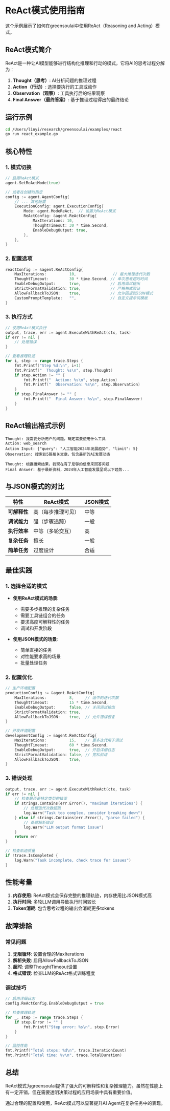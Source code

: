 # ReAct模式使用指南

这个示例展示了如何在greensoulai中使用ReAct（Reasoning and Acting）模式。

## ReAct模式简介

ReAct是一种让AI模型能够进行结构化推理和行动的模式，它将AI的思考过程分解为：

1. **Thought（思考）**: AI分析问题的推理过程
2. **Action（行动）**: 选择要执行的工具或动作
3. **Observation（观察）**: 工具执行后的结果观察
4. **Final Answer（最终答案）**: 基于推理过程得出的最终结论

## 运行示例

```bash
cd /Users/linyi/research/greensoulai/examples/react
go run react_example.go
```

## 核心特性

### 1. 模式切换

```go
// 启用ReAct模式
agent.SetReActMode(true)

// 或者在创建时指定
config := agent.AgentConfig{
    // ... 其他配置
    ExecutionConfig: agent.ExecutionConfig{
        Mode: agent.ModeReAct,  // 设置为ReAct模式
        ReActConfig: &agent.ReActConfig{
            MaxIterations: 10,
            ThoughtTimeout: 30 * time.Second,
            EnableDebugOutput: true,
        },
    },
}
```

### 2. 配置选项

```go
reactConfig := &agent.ReActConfig{
    MaxIterations:          10,                // 最大推理迭代次数
    ThoughtTimeout:         30 * time.Second, // 单次思考超时时间
    EnableDebugOutput:      true,             // 启用调试输出
    StrictFormatValidation: true,             // 严格格式验证
    AllowFallbackToJSON:    true,             // 允许回退到JSON模式
    CustomPromptTemplate:   "",               // 自定义提示词模板
}
```

### 3. 执行方式

```go
// 使用ReAct模式执行
output, trace, err := agent.ExecuteWithReAct(ctx, task)
if err != nil {
    // 处理错误
}

// 查看推理轨迹
for i, step := range trace.Steps {
    fmt.Printf("Step %d:\n", i+1)
    fmt.Printf("  Thought: %s\n", step.Thought)
    if step.Action != "" {
        fmt.Printf("  Action: %s\n", step.Action)
        fmt.Printf("  Observation: %s\n", step.Observation)
    }
    if step.FinalAnswer != "" {
        fmt.Printf("  Final Answer: %s\n", step.FinalAnswer)
    }
}
```

## ReAct输出格式示例

```
Thought: 我需要分析用户的问题，确定需要使用什么工具
Action: web_search
Action Input: {"query": "人工智能2024年发展趋势", "limit": 5}
Observation: 搜索到5篇相关文章，包含最新的AI发展动态

Thought: 根据搜索结果，我现在有了足够的信息来回答问题
Final Answer: 基于最新资料，2024年人工智能发展呈现以下趋势...
```

## 与JSON模式的对比

| 特性 | ReAct模式 | JSON模式 |
|------|-----------|-----------|
| **可解释性** | 高（每步推理可见） | 中等 |
| **调试能力** | 强（步骤追踪） | 一般 |
| **执行效率** | 中等（多轮交互） | 高 |
| **复杂任务** | 擅长 | 一般 |
| **简单任务** | 过度设计 | 合适 |

## 最佳实践

### 1. 选择合适的模式

- **使用ReAct模式的场景**:
  - 需要多步推理的复杂任务
  - 需要工具链组合的任务
  - 要求高度可解释性的任务
  - 调试和开发阶段

- **使用JSON模式的场景**:
  - 简单直接的任务
  - 对性能要求高的场景
  - 批量处理任务

### 2. 配置优化

```go
// 生产环境配置
productionConfig := &agent.ReActConfig{
    MaxIterations:          8,     // 适中的迭代次数
    ThoughtTimeout:         15 * time.Second,
    EnableDebugOutput:      false, // 关闭调试输出
    StrictFormatValidation: true,
    AllowFallbackToJSON:    true,  // 允许错误恢复
}

// 开发环境配置  
developmentConfig := &agent.ReActConfig{
    MaxIterations:          15,    // 更多迭代用于调试
    ThoughtTimeout:         60 * time.Second,
    EnableDebugOutput:      true,  // 开启详细日志
    StrictFormatValidation: false, // 宽松验证
    AllowFallbackToJSON:    true,
}
```

### 3. 错误处理

```go
output, trace, err := agent.ExecuteWithReAct(ctx, task)
if err != nil {
    // 检查是否是特定类型的错误
    if strings.Contains(err.Error(), "maximum iterations") {
        // 处理迭代次数超限
        log.Warn("Task too complex, consider breaking down")
    } else if strings.Contains(err.Error(), "parse failed") {
        // 处理解析错误
        log.Warn("LLM output format issue")
    }
    return err
}

// 检查轨迹质量
if !trace.IsCompleted {
    log.Warn("Task incomplete, check trace for issues")
}
```

## 性能考量

1. **内存使用**: ReAct模式会保存完整的推理轨迹，内存使用比JSON模式高
2. **执行时间**: 多轮LLM调用导致执行时间较长
3. **Token消耗**: 包含思考过程的输出会消耗更多tokens

## 故障排除

### 常见问题

1. **无限循环**: 设置合理的MaxIterations
2. **解析失败**: 启用AllowFallbackToJSON
3. **超时**: 调整ThoughtTimeout设置
4. **格式错误**: 检查LLM的ReAct格式训练程度

### 调试技巧

```go
// 启用详细日志
config.ReActConfig.EnableDebugOutput = true

// 检查推理轨迹
for _, step := range trace.Steps {
    if step.Error != "" {
        fmt.Printf("Step error: %s\n", step.Error)
    }
}

// 监控性能
fmt.Printf("Total steps: %d\n", trace.IterationCount)
fmt.Printf("Total time: %v\n", trace.TotalDuration)
```

## 总结

ReAct模式为greensoulai提供了强大的可解释性和复杂推理能力。虽然在性能上有一定开销，但在需要透明决策过程的应用场景中具有重要价值。

通过合理的配置和使用，ReAct模式可以显著提升AI Agent在复杂任务中的表现。
